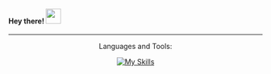 <h4> Hey there! <img src="https://raw.githubusercontent.com/verma-anushka/verma-anushka/master/gifs/wave.gif" width="30px"></h4>

---
 
<p align="center">Languages and Tools:</p>

<p align="center">

<div align="center">

[![My Skills](https://skillicons.dev/icons?i=php,py,nodejs,js,ts,java,go,html,css,postman,docker,mongodb,mysql,elasticsearch,git)](https://skillicons.dev)


</div>
</p>
